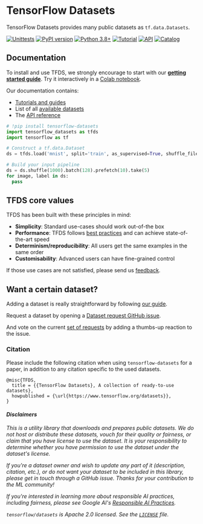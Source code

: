 # TensorFlow Datasets

TensorFlow Datasets provides many public datasets as `tf.data.Datasets`.

[![Unittests](https://github.com/tensorflow/datasets/actions/workflows/pytest.yml/badge.svg)](https://github.com/tensorflow/datasets/actions/workflows/pytest.yml)
[![PyPI version](https://badge.fury.io/py/tensorflow-datasets.svg)](https://badge.fury.io/py/tensorflow-datasets)
[![Python 3.8+](https://img.shields.io/badge/python-3.8+-blue.svg)](https://www.python.org/downloads/)
[![Tutorial](https://img.shields.io/badge/doc-tutorial-blue.svg)](https://www.tensorflow.org/datasets/overview)
[![API](https://img.shields.io/badge/doc-api-blue.svg)](https://www.tensorflow.org/datasets/api_docs/python/tfds)
[![Catalog](https://img.shields.io/badge/doc-datasets-blue.svg)](https://www.tensorflow.org/datasets/catalog/overview#all_datasets)

## Documentation

To install and use TFDS, we strongly encourage to start with our
[**getting started guide**](https://www.tensorflow.org/datasets/overview). Try
it interactively in a
[Colab notebook](https://colab.research.google.com/github/tensorflow/datasets/blob/master/docs/overview.ipynb).

Our documentation contains:

* [Tutorials and guides](https://www.tensorflow.org/datasets/overview)
* List of all [available datasets](https://www.tensorflow.org/datasets/catalog/overview#all_datasets)
* The [API reference](https://www.tensorflow.org/datasets/api_docs/python/tfds)

```python
# !pip install tensorflow-datasets
import tensorflow_datasets as tfds
import tensorflow as tf

# Construct a tf.data.Dataset
ds = tfds.load('mnist', split='train', as_supervised=True, shuffle_files=True)

# Build your input pipeline
ds = ds.shuffle(1000).batch(128).prefetch(10).take(5)
for image, label in ds:
  pass
```

## TFDS core values

TFDS has been built with these principles in mind:

* **Simplicity**: Standard use-cases should work out-of-the box
* **Performance**: TFDS follows
  [best practices](https://www.tensorflow.org/guide/data_performance)
  and can achieve state-of-the-art speed
* **Determinism/reproducibility**: All users get the same examples in the same
  order
* **Customisability**: Advanced users can have fine-grained control

If those use cases are not satisfied, please send us
[feedback](https://github.com/tensorflow/datasets/issues).

## Want a certain dataset?

Adding a dataset is really straightforward by following
[our guide](https://www.tensorflow.org/datasets/add_dataset).

Request a dataset by opening a
[Dataset request GitHub issue](https://github.com/tensorflow/datasets/issues/new?assignees=&labels=dataset+request&template=dataset-request.md&title=%5Bdata+request%5D+%3Cdataset+name%3E).

And vote on the current
[set of requests](https://github.com/tensorflow/datasets/labels/dataset%20request)
by adding a thumbs-up reaction to the issue.

### Citation

Please include the following citation when using `tensorflow-datasets` for a
paper, in addition to any citation specific to the used datasets.

```
@misc{TFDS,
  title = {{TensorFlow Datasets}, A collection of ready-to-use datasets},
  howpublished = {\url{https://www.tensorflow.org/datasets}},
}
```

#### *Disclaimers*

*This is a utility library that downloads and prepares public datasets. We do*
*not host or distribute these datasets, vouch for their quality or fairness, or*
*claim that you have license to use the dataset. It is your responsibility to*
*determine whether you have permission to use the dataset under the dataset's*
*license.*

*If you're a dataset owner and wish to update any part of it (description,*
*citation, etc.), or do not want your dataset to be included in this*
*library, please get in touch through a GitHub issue. Thanks for your*
*contribution to the ML community!*

*If you're interested in learning more about responsible AI practices, including*
*fairness, please see Google AI's [Responsible AI Practices](https://ai.google/education/responsible-ai-practices).*

*`tensorflow/datasets` is Apache 2.0 licensed. See the
[`LICENSE`](LICENSE) file.*
